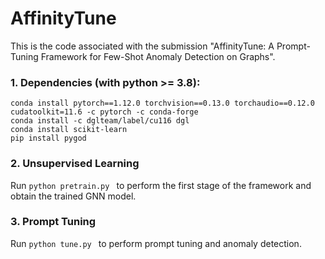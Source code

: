 # AffinityTune

This is the code associated with the submission "AffinityTune: A Prompt-Tuning Framework for Few-Shot Anomaly Detection on Graphs".

### 1. Dependencies (with python >= 3.8):
```
conda install pytorch==1.12.0 torchvision==0.13.0 torchaudio==0.12.0 cudatoolkit=11.6 -c pytorch -c conda-forge
conda install -c dglteam/label/cu116 dgl
conda install scikit-learn
pip install pygod
```


### 2. Unsupervised Learning
Run `python pretrain.py ` to perform the first stage of the framework and obtain the trained GNN model.


### 3. Prompt Tuning
Run `python tune.py ` to perform prompt tuning and anomaly detection.
